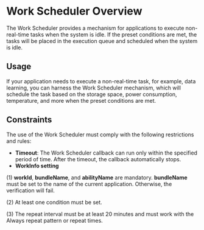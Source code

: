 # Work Scheduler Overview

The Work Scheduler provides a mechanism for applications to execute non-real-time tasks when the system is idle. If the preset conditions are met, the tasks will be placed in the execution queue and scheduled when the system is idle.

## Usage

If your application needs to execute a non-real-time task, for example, data learning, you can harness the Work Scheduler mechanism, which will schedule the task based on the storage space, power consumption, temperature, and more when the preset conditions are met.

## Constraints

The use of the Work Scheduler must comply with the following restrictions and rules:

- **Timeout**: The Work Scheduler callback can run only within the specified period of time. After the timeout, the callback automatically stops.
- **WorkInfo setting**

(1) **workId**, **bundleName**, and **abilityName** are mandatory. **bundleName** must be set to the name of the current application. Otherwise, the verification will fail.

(2) At least one condition must be set.

(3) The repeat interval must be at least 20 minutes and must work with the Always repeat pattern or repeat times.
